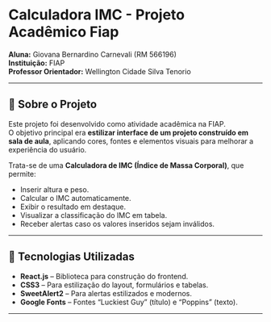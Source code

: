 # Calculadora IMC - Projeto Acadêmico Fiap

**Aluna:** Giovana Bernardino Carnevali (RM 566196)  
**Instituição:** FIAP  
**Professor Orientador:** Wellington Cidade Silva Tenorio  

---

## 📝 Sobre o Projeto

Este projeto foi desenvolvido como atividade acadêmica na FIAP.  
O objetivo principal era **estilizar interface de um projeto construído em sala de aula**, aplicando cores, fontes e elementos visuais para melhorar a experiência do usuário.

Trata-se de uma **Calculadora de IMC (Índice de Massa Corporal)**, que permite:  

- Inserir altura e peso.  
- Calcular o IMC automaticamente.  
- Exibir o resultado em destaque.  
- Visualizar a classificação do IMC em tabela.  
- Receber alertas caso os valores inseridos sejam inválidos.

---

## 🎨 Tecnologias Utilizadas

- **React.js** – Biblioteca para construção do frontend.  
- **CSS3** – Para estilização do layout, formulários e tabelas.  
- **SweetAlert2** – Para alertas estilizados e modernos.  
- **Google Fonts** – Fontes “Luckiest Guy” (título) e “Poppins” (texto).

---



